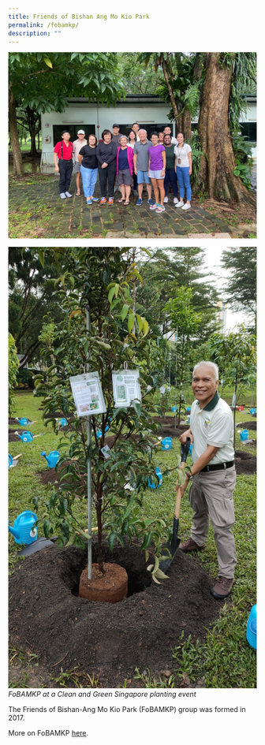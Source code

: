 ```yaml
---
title: Friends of Bishan Ang Mo Kio Park
permalink: /fobamkp/
description: ""
---
```


![](/images/fobamkp%202022_nparks.jpg)

![](/images/fobamkp%20(cgs%20planting)_nparks.jpg)
*FoBAMKP at a Clean and Green Singapore planting event*

The Friends of Bishan-Ang Mo Kio Park (FoBAMKP) group was formed in 2017.

More on FoBAMKP [here](https://www.facebook.com/groups/190636865014950).
